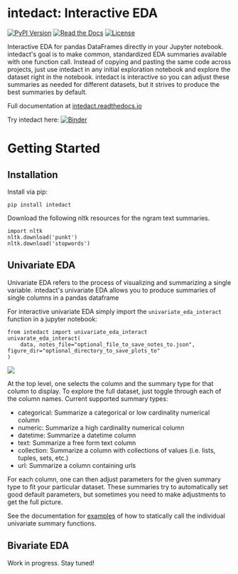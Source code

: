 # intedact: Interactive EDA

[![PyPI Version](https://img.shields.io/pypi/v/seaborn.svg)](https://pypi.org/project/intedact/)
[![Read the Docs](https://readthedocs.org/projects/intedact/badge/?version=latest)](https://intedact.readthedocs.io/en/latest/)
[![License](https://img.shields.io/badge/license-MIT-blue.svg)](https://github.com/mattboggess/intedact/blob/master/LICENSE)

Interactive EDA for pandas DataFrames directly in your Jupyter notebook. intedact's goal is to make
common, standardized EDA summaries available with one function call. Instead of copying and pasting the same code
across projects, just use intedact in any initial exploration notebook and explore the dataset right in the notebook.
intedact is interactive so you can adjust these summaries as needed for different datasets, but it strives to
produce the best summaries by default.

Full documentation at [intedact.readthedocs.io](https://intedact.readthedocs.io/en/latest/index.html)

Try intedact here: [![Binder](https://mybinder.org/badge_logo.svg)](https://mybinder.org/v2/gh/mattboggess/intedact/master?labpath=demo%2Funivariate_eda_demo.ipynb)

# Getting Started

## Installation

Install via pip:

    pip install intedact

Download the following nltk resources for the ngram text summaries.

    import nltk
    nltk.download('punkt')
    nltk.download('stopwords')

## Univariate EDA

Univariate EDA refers to the process of visualizing and summarizing a single variable.
intedact's univariate EDA allows you to produce summaries of single columns in a pandas dataframe

For interactive univariate EDA simply import the `univariate_eda_interact` function in a jupyter notebook:

    from intedact import univariate_eda_interact
    univarate_eda_interact(
        data, notes_file="optional_file_to_save_notes_to.json", figure_dir="optional_directory_to_save_plots_to"
    )

<img src="https://github.com/mattboggess/intedact/raw/master/demo/univariate_eda_demo.gif"/>

At the top level, one selects the column and the summary type for that column to display. To explore the full dataset,
just toggle through each of the column names. Current supported summary types:

- categorical: Summarize a categorical or low cardinality numerical column
- numeric: Summarize a high cardinality numerical column
- datetime: Summarize a datetime column
- text: Summarize a free form text column
- collection: Summarize a column with collections of values (i.e. lists, tuples, sets, etc.)
- url: Summarize a column containing urls

For each column, one can then adjust parameters for the given summary type to fit your particular dataset. These summaries
try to automatically set good default parameters, but sometimes you need to make adjustments to get the full picture.

See the documentation for [examples](https://intedact.readthedocs.io/en/latest/auto_examples/index.html) of how to statically call the individual univariate summary functions.

## Bivariate EDA

Work in progress. Stay tuned!